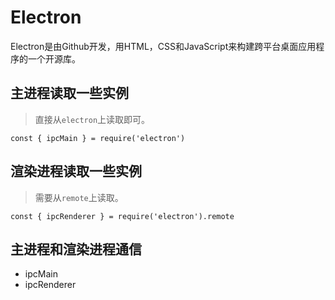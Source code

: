 # Electron
Electron是由Github开发，用HTML，CSS和JavaScript来构建跨平台桌面应用程序的一个开源库。

## 主进程读取一些实例
> 直接从`electron`上读取即可。
```
const { ipcMain } = require('electron')
```

## 渲染进程读取一些实例
> 需要从`remote`上读取。
```
const { ipcRenderer } = require('electron').remote
```

## 主进程和渲染进程通信
* ipcMain
* ipcRenderer
